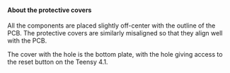 #### About the protective covers
All the components are placed slightly off-center with the outline of the PCB. The protective covers are similarly misaligned so that they align well with the PCB.

The cover with the hole is the bottom plate, with the hole giving access to the reset button on the Teensy 4.1.